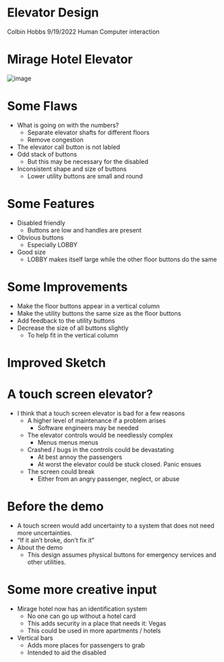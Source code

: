 # Elevator Design
Colbin Hobbs
9/19/2022
Human Computer interaction
# Mirage Hotel Elevator
![image](https://user-images.githubusercontent.com/81337598/191389471-9d353c67-3d18-4fa5-8d28-25fcaadca6e9.png)
# Some Flaws
 * What is going on with the numbers?
    * Separate elevator shafts for different floors
    * Remove congestion
 * The elevator call button is not labled
 * Odd stack of buttons
    * But this may be necessary for the disabled
 * Inconsistent shape and size of buttons
    * Lower utility buttons are small and round
# Some Features
  * Disabled friendly
    * Buttons are low and handles are present
  * Obvious buttons
    * Especially LOBBY
  * Good size
    * LOBBY makes itself large while the other floor buttons do the same
# Some Improvements
  * Make the floor buttons appear in a vertical column
  * Make the utility buttons the same size as the floor buttons
  * Add feedback to the utility buttons
  * Decrease the size of all buttons slightly
    * To help fit in the vertical column
# Improved Sketch
# A touch screen elevator?
  * I think that a touch screen elevator is bad for a few reasons
    * A higher level of maintenance if a problem arises
      * Software engineers may be needed
    * The elevator controls would be needlessly complex
      * Menus menus menus
    * Crashed / bugs in the controls could be devastating
      * At best annoy the passengers
      * At worst the elevator could be stuck closed. Panic ensues
    * The screen could break
      * Either from an angry passenger, neglect, or abuse
# Before the demo
  * A touch screen would add uncertainty to a system that does not need more uncertainties.
  * “If it ain’t broke, don’t fix it”
  * About the demo
     * This design assumes physical buttons for emergency services and other utilities. 
# Some more creative input
  * Mirage hotel now has an identification system
    * No one can go up without a hotel card
    * This adds security in a place that needs it: Vegas
    * This could be used in more apartments / hotels
  * Vertical bars
    * Adds more places for passengers to grab
    * Intended to aid the disabled

